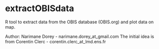 # extractOBISdata
R tool to extract data from the OBIS database (OBIS.org) and plot data on map.

Author: Narimane Dorey - narimane.dorey_at_gmail.com
The initial idea is from Corentin Clerc - corentin.clerc_at_lmd.ens.fr

